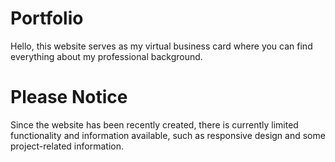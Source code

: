 # Portfolio

Hello, this website serves as my virtual business card where you can find
everything about my professional background.

# Please Notice

Since the website has been recently created, there is currently limited
functionality and information available, such as responsive design and some
project-related information.

